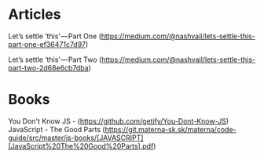# Articles

 Let’s settle ‘this’ — Part One (https://medium.com/@nashvail/lets-settle-this-part-one-ef36471c7d97)

 Let’s settle ‘this’ — Part Two (https://medium.com/@nashvail/lets-settle-this-part-two-2d68e6cb7dba)

# Books
 You Don't Know JS - (https://github.com/getify/You-Dont-Know-JS)
 JavaScript - The Good Parts (https://git.materna-sk.sk/materna/code-guide/src/master/js-books/[JAVASCRIPT][JavaScript%20The%20Good%20Parts].pdf)


